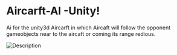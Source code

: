 # Aircarft-AI -Unity!
Ai for the unity3d Aircarft in which Aircaft will follow the opponent gameobjects near to the aircaft or coming its range redious.

![Description](https://user-images.githubusercontent.com/126747412/228504042-edec93e7-70b7-4bb4-b900-37d03b6d1345.PNG)
